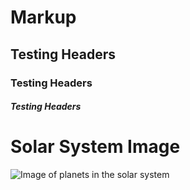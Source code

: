 # Markup

## Testing Headers
### Testing Headers
##### Testing Headers


# Solar System Image
![Image of planets in the solar system](https://upload.wikimedia.org/wikipedia/commons/thumb/c/cf/Planet_collage_to_scale.jpg/330px-Planet_collage_to_scale.jpg)
